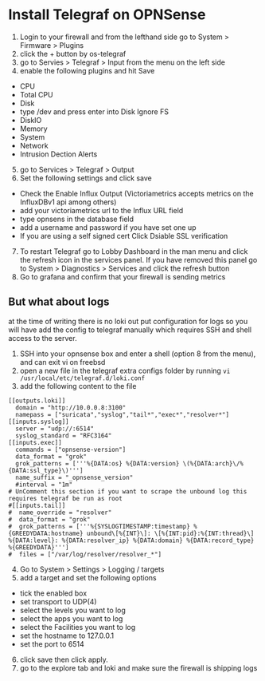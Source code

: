 # Install Telegraf on OPNSense
1. Login to your firewall and from the lefthand side go to System > Firmware > Plugins
2. click the + button by os-telegraf
3. go to Servies > Telegraf > Input from the menu on the left side
4. enable the following plugins and hit Save
  * CPU
  * Total CPU
  * Disk
  * type /dev and press enter into Disk Ignore FS
  * DiskIO
  * Memory
  * System
  * Network
  * Intrusion Dection Alerts
5. go to Services > Telegraf > Output
6. Set the following settings and click save
  * Check the Enable Influx Output (Victoriametrics accepts metrics on the InfluxDBv1 api among others)
  * add your victoriametrics url to the Influx URL field
  * type opnsens in the database field
  * add a username and password if you have set one up
  * If you are using a self signed cert Click Dsiable SSL verification
7. To restart Telegraf go to Lobby Dashboard in the man menu and click the refresh icon in the services panel. If you have removed this panel go to System > Diagnostics > Services and click the refresh button
8. Go to grafana and confirm that your firewall is sending metrics

## But what about logs
at the time of writing there is no loki out put configuration for logs so you will have add the config to telegraf manually which requires SSH and shell access to the server. 
1. SSH into your opnsense box and enter a shell (option 8 from the menu), and can exit vi on freebsd
2. open a new file in the telegraf extra configs folder by running ```vi /usr/local/etc/telegraf.d/loki.conf```
3. add the following content to the file 
```
[[outputs.loki]]
  domain = "http://10.0.0.8:3100"
  namepass = ["suricata","syslog","tail*","exec*","resolver*"]
[[inputs.syslog]]
  server = "udp://:6514"
  syslog_standard = "RFC3164"
[[inputs.exec]]
  commands = ["opnsense-version"]
  data_format = "grok"
  grok_patterns = ['''%{DATA:os} %{DATA:version} \(%{DATA:arch}\/%{DATA:ssl_type}\)''']
  name_suffix = "_opnsense_version"
  #interval = "1m"
# UnComment this section if you want to scrape the unbound log this requires telegraf be run as root
#[[inputs.tail]]
#  name_override = "resolver"
#  data_format = "grok"
#  grok_patterns = ['''%{SYSLOGTIMESTAMP:timestamp} %{GREEDYDATA:hostname} unbound\[%{INT}\]: \[%{INT:pid}:%{INT:thread}\] %{DATA:level}: %{DATA:resolver_ip} %{DATA:domain} %{DATA:record_type} %{GREEDYDATA}''']
#  files = ["/var/log/resolver/resolver_*"]

```
4. Go to System > Settings > Logging / targets
5. add a target and set the following options
  * tick the enabled box
  * set transport to UDP(4)
  * select the levels you want to log
  * select the apps you want to log
  * select the Facilities you want to log
  * set the hostname to 127.0.0.1
  * set the port to 6514
6. click save then click apply. 
7. go to the explore tab and loki and make sure the firewall is shipping logs